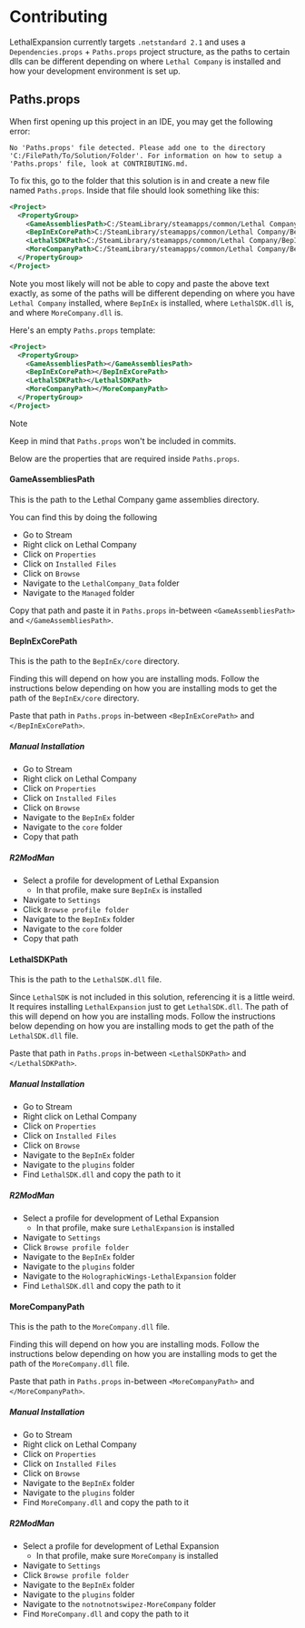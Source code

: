 
# Contributing
LethalExpansion currently targets `.netstandard 2.1` and uses a `Dependencies.props` + `Paths.props` project structure, as the paths to certain dlls can be different depending on where `Lethal Company` is installed and how your development environment is set up.

## Paths.props
When first opening up this project in an IDE, you may get the following error:

```
No 'Paths.props' file detected. Please add one to the directory 'C:/FilePath/To/Solution/Folder'. For information on how to setup a 'Paths.props' file, look at CONTRIBUTING.md.
```

To fix this, go to the folder that this solution is in and create a new file named `Paths.props`. Inside that file should look something like this:

```xml
<Project>
  <PropertyGroup>
    <GameAssembliesPath>C:/SteamLibrary/steamapps/common/Lethal Company/Lethal Company_Data/Managed</GameAssembliesPath>
    <BepInExCorePath>C:/SteamLibrary/steamapps/common/Lethal Company/BepInEx/core</BepInExCorePath>
    <LethalSDKPath>C:/SteamLibrary/steamapps/common/Lethal Company/BepInEx/plugins/HolographicWings-LethalExpansion/LethalSDK.dll</LethalSDKPath>
    <MoreCompanyPath>C:/SteamLibrary/steamapps/common/Lethal Company/BepInEx/plugins/notnotnotswipez-MoreCompany/MoreCompany.dll</MoreCompanyPath>
  </PropertyGroup>
</Project>
```

Note you most likely will not be able to copy and paste the above text exactly, as some of the paths will be different depending on where you have `Lethal Company` installed, where `BepInEx` is installed, where `LethalSDK.dll` is, and where `MoreCompany.dll` is.

Here's an empty `Paths.props` template:
```xml
<Project>
  <PropertyGroup>
    <GameAssembliesPath></GameAssembliesPath>
    <BepInExCorePath></BepInExCorePath>
    <LethalSDKPath></LethalSDKPath>
    <MoreCompanyPath></MoreCompanyPath>
  </PropertyGroup>
</Project>
```

> [!NOTE]
> Keep in mind that `Paths.props` won't be included in commits.

Below are the properties that are required inside `Paths.props`.

#### GameAssembliesPath
This is the path to the Lethal Company game assemblies directory.

You can find this by doing the following
- Go to Stream
- Right click on Lethal Company
- Click on `Properties`
- Click on `Installed Files`
- Click on `Browse`
- Navigate to the `LethalCompany_Data` folder
- Navigate to the `Managed` folder

Copy that path and paste it in `Paths.props` in-between `<GameAssembliesPath>` and `</GameAssembliesPath>`.

#### BepInExCorePath
This is the path to the `BepInEx/core` directory.

Finding this will depend on how you are installing mods. Follow the instructions below depending on how you are installing mods to get the path of the `BepInEx/core` directory.

Paste that path in `Paths.props` in-between `<BepInExCorePath>` and `</BepInExCorePath>`.

##### Manual Installation
- Go to Stream
- Right click on Lethal Company
- Click on `Properties`
- Click on `Installed Files`
- Click on `Browse`
- Navigate to the `BepInEx` folder
- Navigate to the `core` folder
- Copy that path

##### R2ModMan
- Select a profile for development of Lethal Expansion
  - In that profile, make sure `BepInEx` is installed
- Navigate to `Settings`
- Click `Browse profile folder`
- Navigate to the `BepInEx` folder
- Navigate to the `core` folder
- Copy that path

#### LethalSDKPath
This is the path to the `LethalSDK.dll` file.

Since `LethalSDK` is not included in this solution, referencing it is a little weird. It requires installing `LethalExpansion` just to get `LethalSDK.dll`. The path of this will depend on how you are installing mods. Follow the instructions below depending on how you are installing mods to get the path of the `LethalSDK.dll` file.

Paste that path in `Paths.props` in-between `<LethalSDKPath>` and `</LethalSDKPath>`.

##### Manual Installation
- Go to Stream
- Right click on Lethal Company
- Click on `Properties`
- Click on `Installed Files`
- Click on `Browse`
- Navigate to the `BepInEx` folder
- Navigate to the `plugins` folder
- Find `LethalSDK.dll` and copy the path to it

##### R2ModMan
- Select a profile for development of Lethal Expansion
  - In that profile, make sure `LethalExpansion` is installed
- Navigate to `Settings`
- Click `Browse profile folder`
- Navigate to the `BepInEx` folder
- Navigate to the `plugins` folder
- Navigate to the `HolographicWings-LethalExpansion` folder
- Find `LethalSDK.dll` and copy the path to it

#### MoreCompanyPath
This is the path to the `MoreCompany.dll` file.

Finding this will depend on how you are installing mods. Follow the instructions below depending on how you are installing mods to get the path of the `MoreCompany.dll` file.

Paste that path in `Paths.props` in-between `<MoreCompanyPath>` and `</MoreCompanyPath>`.

##### Manual Installation
- Go to Stream
- Right click on Lethal Company
- Click on `Properties`
- Click on `Installed Files`
- Click on `Browse`
- Navigate to the `BepInEx` folder
- Navigate to the `plugins` folder
- Find `MoreCompany.dll` and copy the path to it

##### R2ModMan
- Select a profile for development of Lethal Expansion
  - In that profile, make sure `MoreCompany` is installed
- Navigate to `Settings`
- Click `Browse profile folder`
- Navigate to the `BepInEx` folder
- Navigate to the `plugins` folder
- Navigate to the `notnotnotswipez-MoreCompany` folder
- Find `MoreCompany.dll` and copy the path to it
